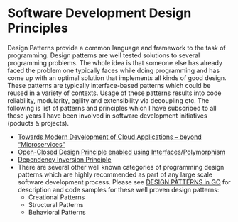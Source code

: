 # Software Development Design Principles
Design Patterns provide a common language and framework to the task of programming. Design patterns are well tested solutions to several programming problems. The whole idea is that someone else has already faced the problem one typically faces while doing programming and has come up with an optimal solution that implements all kinds of good design. These patterns are typically interface-based patterns which could be reused in a variety of contexts. Usage of these patterns results into code reliability, modularity, agility and extensibility via decoupling etc. The following is list of patterns and principles which I have subscribed to all these years I have been involved in software development initiatives (poducts & projects). 
- [Towards Modern Development of Cloud Applications – beyond “Microservices”](/SoftwareDevelopmentDesignPrinciples/BeyondMicroServices/README.md)
- [Open-Closed Design Principle enabled using Interfaces/Polymorphism](/SoftwareDevelopmentDesignPrinciples/OCP/README.md)
- [Dependency Inversion Principle](/SoftwareDevelopmentDesignPrinciples/DepInv/README.md)
- There are several other well known categories of programming design patterns which are highly recommended as part of any large scale software development process. Please see [DESIGN PATTERNS in GO](https://refactoring.guru/design-patterns/go) for description and code samples for these well proven design patterns:
  - Creational Patterns
  - Structural Patterns
  - Behavioral Patterns